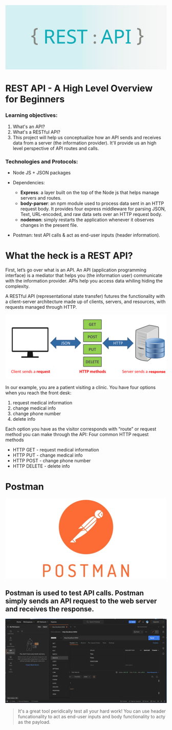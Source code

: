 ![](images/api.jpeg)
# REST API - A High Level Overview for Beginners
### Learning objectives:
1. What's an API?
2. What's a RESTful API?
3. This project will help us conceptualize how an API sends and receives data from a server (the information provider). It'll provide us an high level perspective of API routes and calls.

### Technologies and Protocols:
* Node JS + JSON packages
* Dependencies:
  - **Express**: a layer built on the top of the Node js that helps manage servers and routes.
  - **body-parser**: an npm module used to process data sent in an HTTP request body. It provides four express middleware for parsing JSON, Text, URL-encoded, and raw data sets over an HTTP request body.
  - **nodemon**: simply restarts the application whenever it observes changes in the present file.
 
* Postman: test API calls & act as end-user inputs (header information). 

# What the heck is a REST API?
First, let’s go over what is an API. An API (application programming interface) is a mediator that helps you (the information user) communicate with the information provider. APIs help you access data whiling hiding the complexity.  

A RESTful API (representational state transfer) futures the functionality with a client-server architecture made up of clients, servers, and resources, with requests managed through HTTP.

![](images/api_comms.png)

In our example, you are a patient visiting a clinic. You have four options when you reach the front desk:
1. request medical information
2. change medical info
3. change phone number
4. delete info

Each option you have as the visitor corresponds with “route” or request method you can make through the API: 
Four  common HTTP request methods
* HTTP GET - request medical information
* HTTP PUT - change medical info
* HTTP POST - change phone number 
* HTTP DELETE - delete info 

# Postman
![](images/postman.jpeg)
## Postman is used to test API calls. Postman simply sends an API request to the web server and receives the response.

![](images/postman1.png)

> It's a great tool peridically test all your hard work! You can use header funcationality to act as end-user inputs and body functionality to acty as the payload.

